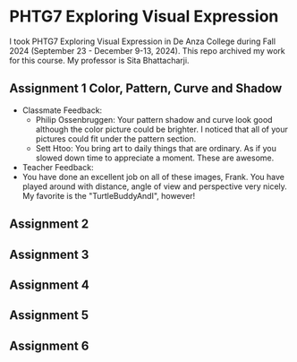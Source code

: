 # PHTG7 Exploring Visual Expression
I took PHTG7 Exploring Visual Expression in De Anza College during Fall 2024 (September 23 - December 9-13, 2024). This repo archived my work for this course. My professor is Sita Bhattacharji.

## Assignment 1 Color, Pattern, Curve and Shadow

* Classmate Feedback: 
  * Philip Ossenbruggen: Your pattern shadow and curve look good although the color picture could be brighter. I noticed that all of your pictures could fit under the pattern section.
  * Sett Htoo: You bring art to daily things that are ordinary. As if you slowed down time to appreciate a moment. These are awesome.
*  Teacher Feedback:
  * You have done an excellent job on all of these images, Frank. You have played around with distance, angle of view and perspective very nicely. My favorite is the "TurtleBuddyAndI", however!

## Assignment 2



## Assignment 3



## Assignment 4



## Assignment 5



## Assignment 6
